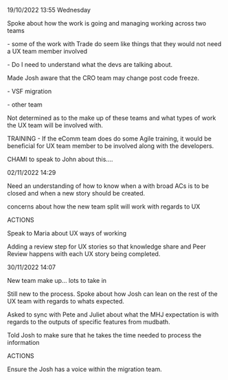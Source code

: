 19/10/2022 13:55 Wednesday

Spoke about how the work is going and managing working across two teams

\- some of the work with Trade do seem like things that they would not need a UX team member involved

\- Do I need to understand what the devs are talking about.

Made Josh aware that the CRO team may change post code freeze.

\- VSF migration

\- other team

Not determined as to the make up of these teams and what types of work the UX team will be involved with.

TRAINING - If the eComm team does do some Agile training, it would be beneficial for UX team member to be involved along with the developers.

CHAMI to speak to John about this....

02/11/2022 14:29

Need an understanding of how to know when a with broad ACs is to be closed and when a new story should be created.

concerns about how the new team split will work with regards to UX

ACTIONS

Speak to Maria about UX ways of working

Adding a review step for UX stories so that knowledge share and Peer Review happens with each UX story being completed.

30/11/2022 14:07

New team make up... lots to take in 

Still new to the process. Spoke about how Josh can lean on the rest of the UX team with regards to whats expected.

Asked to sync with Pete and Juliet about what the MHJ expectation is with regards to the outputs of specific features from mudbath.

Told Josh to make sure that he takes the time needed to process the information 

ACTIONS 

Ensure the Josh has a voice within the migration team.